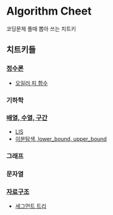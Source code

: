 # Algorithm Cheet

코딩문제 풀때 뽑아 쓰는 치트키


## 치트키들
### [정수론](./math/)
* [오일러 피 함수](./math/euler_phi_function.cpp) 

### 기하학

### [배열, 수열, 구간](./array/)
* [LIS](./array/lis.cpp)
* [이분탐색, lower_bound, upper_bound](./array/binary_search.cpp)

### 그래프

### 문자열


### [자료구조](./data_structure/)
* [세그먼트 트리](./data_structure/segment_tree.cpp)
